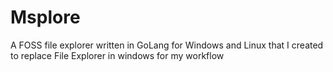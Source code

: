 # Msplore
A FOSS file explorer written in GoLang for Windows and Linux that I created to replace File Explorer in windows for my workflow
